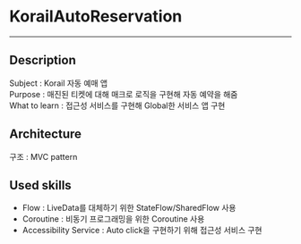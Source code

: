 # KorailAutoReservation
<hr/>

## Description
Subject : Korail 자동 예매 앱   
Purpose : 매진된 티켓에 대해 매크로 로직을 구현해 자동 예약을 해줌   
What to learn : 접근성 서비스를 구현해 Global한 서비스 앱 구현

## Architecture
구조 : MVC pattern   

## Used skills
* Flow : LiveData를 대체하기 위한 StateFlow/SharedFlow 사용
* Coroutine : 비동기 프로그래밍을 위한 Coroutine 사용
* Accessibility Service : Auto click을 구현하기 위해 접근성 서비스 구현
